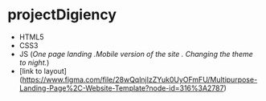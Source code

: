 # projectDigiency
- HTML5
- CSS3
- JS
(*One page landing .Mobile version of the site . Changing the theme to night.*)
- [link to layout] (https://www.figma.com/file/28wQqlnjIzZYuk0UyOFmFU/Multipurpose-Landing-Page%2C-Website-Template?node-id=316%3A2787)

